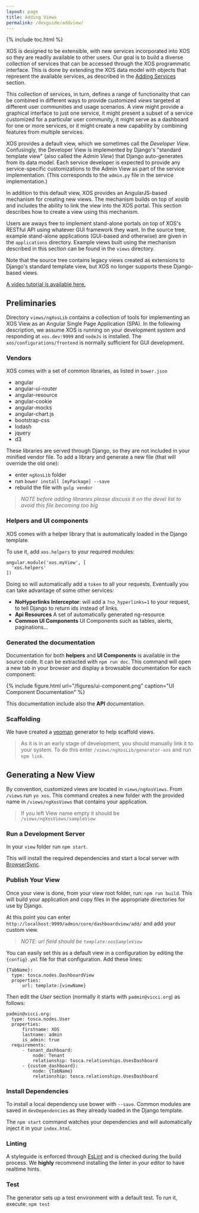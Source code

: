 ```yaml
---
layout: page
title: Adding Views
permalink: /devguide/addview/
---
```

{% include toc.html %}

XOS is designed to be extensible, with new services incorporated
into XOS so they are readily available to other users. Our goal is to
build a diverse collection of services that can be accessed through
the XOS programmatic interface. This is done by extending the XOS
data model with objects that represent the available services, as
described in the [Adding Services](/devguide/addservice/) section.

This collection of services, in turn, defines a range of functionality
that can be combined in different ways to provide customized *views*
targeted at different user communities and usage scenarios.
A view might provide a graphical interface to just one  service, it
might present a subset of a service customized for a particular user
community, it might serve as a dashboard for one or more services, or
it might create a new capability by combining features from multiple
services.

XOS provides a default view, which we sometimes call the *Developer
View*. Confusingly, the Developer View is implemented by Django's
"standard template view" (also called the *Admin View*) that Django
auto-generates from its data model. Each service developer is expected
to provide any service-specific customizations to the Admin View as
part of the service implementation. (This corresponds to the
`admin.py` file in the service implementation.)

In addition to this default view, XOS provides an AngularJS-based
mechanism for creating new views. The mechanism builds on top of
*xoslib* and includes the ability to link the view into the XOS
portal. This section describes how to create a view using this
mechanism.

Users are aways free to implement stand-alone portals on top of XOS's
RESTful API using whatever GUI framework they want. In the source
tree, example stand-alone applications (GUI-based and otherwise)
are given in the `applications` directory. Example views built using
the mechanism described in this section can be found in the `views`
directory.

Note that the source tree contains legacy views created as extensions
to Django's standard template view, but XOS no longer supports these
Django-based views.

<a href="https://www.youtube.com/watch?v=iEp9F7JYPO8" target="_blank">A video tutorial is available here.</a>

## Preliminaries

Directory `views/ngXosLib` contains a collection of tools for
implementing an XOS View as an Angular Single Page Application
(SPA). In the following description, we assume XOS is running on
your development system and responding at `xos.dev:9999` and `nodeJs` is installed. The
`xos/configurations/frontend` is normally sufficient for GUI
development. 

### Vendors

XOS comes with a set of common libraries, as listed in `bower.json`

 * angular
 * angular-ui-router
 * angular-resource
 * angular-cookie
 * angular-mocks
 * angular-chart.js
 * bootstrap-css
 * lodash
 * jquery
 * d3

These libraries are served through Django, so they are not included in
your minified vendor file. To add a library and generate a new file
(that will override the old one):

 * enter `ngXosLib` folder
 * run `bower install [myPackage] --save`
 * rebuild the file with `gulp vendor`

>_NOTE before adding libraries please discuss it on the devel list to avoid this file becoming too big_

### Helpers and UI components

XOS comes with a helper library that is automatically loaded in the
Django template.

To use it, add `xos.helpers` to your required modules:

```
angular.module('xos.myView', [
  'xos.helpers'
])
```

Doing so will automatically add a `token` to all your requests.
Eventually you can take advantage of some other services:

- **NoHyperlinks Interceptor**: will add a `?no_hyperlinks=1` to your request, to tell Django to return ids instead of links.
- **Api Resources** A set of automatically generated ng-resource
- **Common UI Components** UI Components such as tables, alerts, paginations...

### Generated the documentation

Documentation for both **helpers** and **UI Components** is available in the source code. It can be extracted with `npm run doc`. This command will open a new tab in your browser and display a browsable documentation for each component:

{% include figure.html url="/figures/ui-component.png" caption="UI Component Documentation" %}

This documentation include also the **API** documentation.

### Scaffolding

We have created a [yeoman](http://yeoman.io/) generator to help scaffold views.

>As it is in an early stage of development, you should manually link it to your system. To do this enter `/views/ngXosLib/generator-xos` and run `npm link`.

## Generating a New View

By convention, customized views are located in `views/ngXosViews`.
From `/views` run `yo xos`. This command creates a new folder with
the provided name in `/views/ngXosViews` that contains your application.

>If you left View name empty it should be `/views/ngXosViews/sampleView`

### Run a Development Server

In your `view` folder run `npm start`.

This will install the required dependencies and start a local server
with [BrowserSync](http://www.browsersync.io/).

### Publish Your View

Once your view is done, from your view root folder, run: `npm run build`.
This will build your application and copy files in the appropriate
directories for use by Django.

At this point you can enter
`http://localhost:9999/admin/core/dashboardview/add/` and add your
custom view.

>_NOTE: url field should be `template:xosSampleView`_


You can easily set this as a default view in a configuration by
editing the `{config}.yml` file for that configuration. Add these
lines:

```
{TabName}:                                    
  type: tosca.nodes.DashboardView              
  properties:                                  
      url: template:{viewName}     
```

Then edit the _User_ section (normally it starts with
`padmin@vicci.org`) as follows:


```
padmin@vicci.org:                                          
  type: tosca.nodes.User                                   
  properties:                                              
      firstname: XOS                                       
      lastname: admin                                      
      is_admin: true                                       
  requirements:                                            
      - tenant_dashboard:                                  
          node: Tenant                                     
          relationship: tosca.relationships.UsesDashboard  
      - {custom_dashboard}:                              
          node: {TabName}                                 
          relationship: tosca.relationships.UsesDashboard  
```

### Install Dependencies

To install a local dependency use bower with `--save`. Common modules
are saved in `devDependencies` as they already loaded in the Django
template.

The `npm start` command watches your dependencies and will automatically inject it in your `index.html`.

### Linting

A styleguide is enforced through [EsLint](http://eslint.org/) and is
checked during the build process. We **highly** recommend installing
the linter in your editor to have realtime hints.

### Test

The generator sets up a test environment with a default test.
To run it, execute: `npm test`
